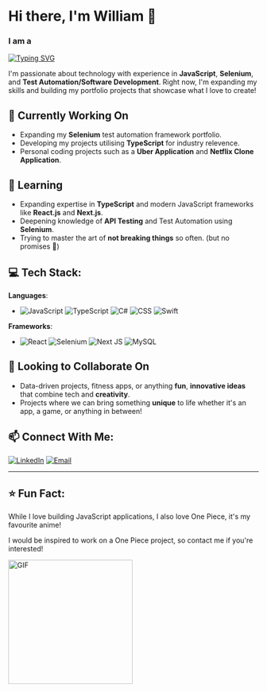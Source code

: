 # Hi there, I'm William 👋

<h3>I am a</h3>

[![Typing SVG](https://readme-typing-svg.herokuapp.com?font=Poppins&size=32&pause=1000&color=A9A9A9&width=435&lines=Test+Automation+Engineer;Passionate+Technologist+;Software+Developer;JavaScript+Enthusiast;Postgraduate+Student)](https://git.io/typing-svg)

<p>I'm passionate about technology with experience in <strong>JavaScript</strong>, <strong>Selenium</strong>, and <strong>Test Automation/Software Development</strong>. Right now, I'm expanding my skills and building my portfolio projects that showcase what I love to create!</p>

## 🔨 Currently Working On
- Expanding my **Selenium** test automation framework portfolio.
- Developing my projects utilising **TypeScript** for industry relevence. 
- Personal coding projects such as a **Uber Application** and **Netflix Clone Application**.

## 🌱 Learning
- Expanding expertise in **TypeScript** and modern JavaScript frameworks like **React.js** and **Next.js**.
- Deepening knowledge of **API Testing** and Test Automation using **Selenium**.
- Trying to master the art of **not breaking things** so often. (but no promises 🤣)

## 💻 Tech Stack:
**Languages**: 

- ![JavaScript](https://img.shields.io/badge/javascript-%23323330.svg?style=for-the-badge&logo=javascript&logoColor=%23F7DF1E)
![TypeScript](https://img.shields.io/badge/typescript-%23007ACC.svg?style=for-the-badge&logo=typescript&logoColor=white)
![C#](https://img.shields.io/badge/c%23-%23239120.svg?style=for-the-badge&logo=c-sharp&logoColor=white)
![CSS](https://img.shields.io/badge/css3-%231572B6.svg?style=for-the-badge&logo=css3&logoColor=white)
![Swift](https://img.shields.io/badge/swift-F54A2A?style=for-the-badge&logo=swift&logoColor=white)

**Frameworks**: 

- ![React](https://img.shields.io/badge/react-%2320232a.svg?style=for-the-badge&logo=react&logoColor=%2361DAFB)
![Selenium](https://img.shields.io/badge/-selenium-%43B02A?style=for-the-badge&logo=selenium&logoColor=white)
![Next JS](https://img.shields.io/badge/Next-black?style=for-the-badge&logo=next.js&logoColor=white)
![MySQL](https://img.shields.io/badge/mysql-%234479A1.svg?style=for-the-badge&logo=mysql&logoColor=white)

## 🤝 Looking to Collaborate On
- Data-driven projects, fitness apps, or anything **fun**, **innovative ideas** that combine tech and **creativity**.
- Projects where we can bring something **unique** to life whether it's an app, a game, or anything in between!

## 📫 Connect With Me:
[![LinkedIn](https://img.shields.io/badge/linkedin-williamrosscrane-%230A66C2?style=for-the-badge&logo=linkedin&logoColor=white)](https://www.linkedin.com/in/williamrosscrane)
[![Email](https://img.shields.io/badge/email-wcran7%40gmail.com-%23D14836?style=for-the-badge&logo=gmail&logoColor=white)](mailto:wcran7@gmail.com)

---

## ⭐ Fun Fact:
While I love building JavaScript applications, I also love One Piece, it's my favourite anime! 

I would be inspired to work on a One Piece project, so contact me if you're interested!

<p align="left">
  <img src="https://media0.giphy.com/media/v1.Y2lkPTc5MGI3NjExeDFpbWtrNzVhMzE1dXRyOW52bTlzYTRpZGs5dHIwdGpvNXlvbDE1YyZlcD12MV9pbnRlcm5naWZfYnlfaWQmY3Q9cw/Tgvn82bqJT36lkVqDZ/giphy.gif" alt="GIF" width="250px">
</p>
